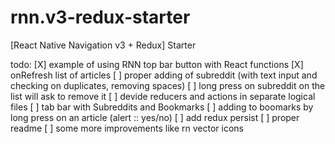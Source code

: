 # rnn.v3-redux-starter
 [React Native Navigation v3 + Redux] Starter

todo:
[X] example of using RNN top bar button with React functions
[X] onRefresh list of articles
[ ] proper adding of subreddit (with text input and checking on duplicates, removing spaces)
[ ] long press on subreddit on the list will ask to remove it
[ ] devide reducers and actions in separate logical files
[ ] tab bar with Subreddits and Bookmarks
[ ] adding to boomarks by long press on an article (alert :: yes/no)
[ ] add redux persist
[ ] proper readme
[ ] some more improvements like rn vector icons